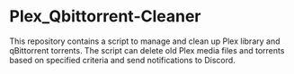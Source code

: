 # Plex_Qbittorrent-Cleaner
This repository contains a script to manage and clean up Plex library and qBittorrent torrents. The script can delete old Plex media files and torrents based on specified criteria and send notifications to Discord.
